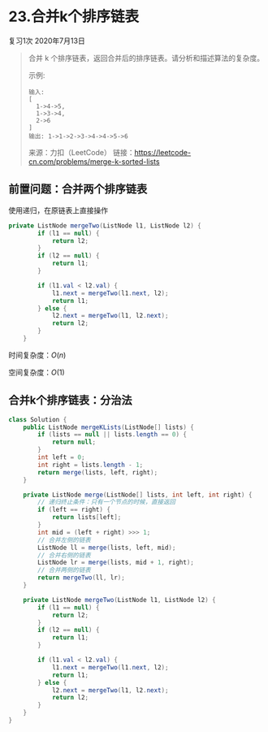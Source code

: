 # 23.合并k个排序链表

复习1次 2020年7月13日

> 合并 k 个排序链表，返回合并后的排序链表。请分析和描述算法的复杂度。
>
> 示例:
>
> ```
> 输入:
> [
>   1->4->5,
>   1->3->4,
>   2->6
> ]
> 输出: 1->1->2->3->4->4->5->6
> ```
>
> 来源：力扣（LeetCode）
> 链接：https://leetcode-cn.com/problems/merge-k-sorted-lists



## 前置问题：合并两个排序链表

使用递归，在原链表上直接操作

```java
private ListNode mergeTwo(ListNode l1, ListNode l2) {
        if (l1 == null) {
            return l2;
        }
        if (l2 == null) {
            return l1;
        }

        if (l1.val < l2.val) {
            l1.next = mergeTwo(l1.next, l2);
            return l1;
        } else {
            l2.next = mergeTwo(l1, l2.next);
            return l2;
        }
    }
```

时间复杂度：$O(n)$

空间复杂度：$O(1)$

## 合并k个排序链表：分治法



```java
class Solution {
    public ListNode mergeKLists(ListNode[] lists) {
        if (lists == null || lists.length == 0) {
            return null;
        }
        int left = 0;
        int right = lists.length - 1;
        return merge(lists, left, right);
    }

    private ListNode merge(ListNode[] lists, int left, int right) {
        // 递归终止条件：只有一个节点的时候，直接返回
        if (left == right) {
            return lists[left];
        }
        int mid = (left + right) >>> 1;
        // 合并左侧的链表
        ListNode ll = merge(lists, left, mid);
        // 合并右侧的链表
        ListNode lr = merge(lists, mid + 1, right);
        // 合并两侧的链表
        return mergeTwo(ll, lr);
    }

    private ListNode mergeTwo(ListNode l1, ListNode l2) {
        if (l1 == null) {
            return l2;
        }
        if (l2 == null) {
            return l1;
        }

        if (l1.val < l2.val) {
            l1.next = mergeTwo(l1.next, l2);
            return l1;
        } else {
            l2.next = mergeTwo(l1, l2.next);
            return l2;
        }
    }
}
```

